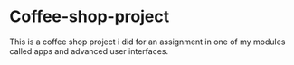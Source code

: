 # Coffee-shop-project
This is a coffee shop project i did for an assignment in one of my modules called apps and advanced user interfaces.
